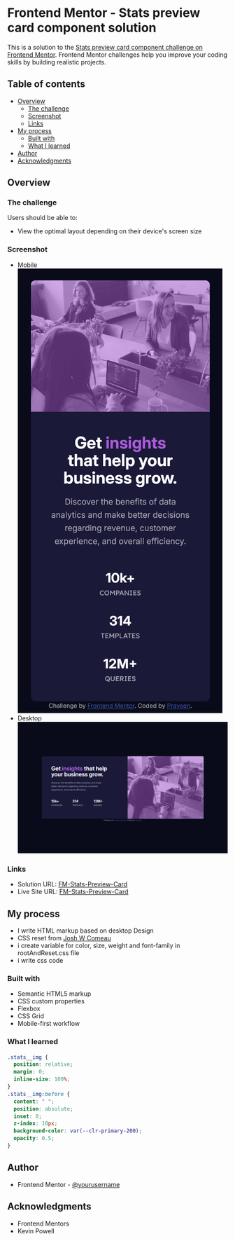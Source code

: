 # Frontend Mentor - Stats preview card component solution

This is a solution to the [Stats preview card component challenge on Frontend Mentor](https://www.frontendmentor.io/challenges/stats-preview-card-component-8JqbgoU62). Frontend Mentor challenges help you improve your coding skills by building realistic projects.

## Table of contents

- [Overview](#overview)
  - [The challenge](#the-challenge)
  - [Screenshot](#screenshot)
  - [Links](#links)
- [My process](#my-process)
  - [Built with](#built-with)
  - [What I learned](#what-i-learned)
- [Author](#author)
- [Acknowledgments](#acknowledgments)

## Overview

### The challenge

Users should be able to:

- View the optimal layout depending on their device's screen size

### Screenshot

- Mobile
  ![](./solvedScreenshot/Screenshot%202025-04-06%20at%2021-39-26%20Frontend%20Mentor%20Stats%20preview%20card%20component.png)
- Desktop
  ![](./solvedScreenshot/Screenshot%202025-04-06%20at%2021-39-50%20Frontend%20Mentor%20Stats%20preview%20card%20component.png)

### Links

- Solution URL: [FM-Stats-Preview-Card](https://github.com/Praveen-BE/FM-Stats-Preview-Card)
- Live Site URL: [FM-Stats-Preview-Card](https://praveen-be.github.io/FM-Stats-Preview-Card/)

## My process

- I write HTML markup based on desktop Design
- CSS reset from [Josh W Comeau](https://www.joshwcomeau.com/css/custom-css-reset/)
- i create variable for color, size, weight and font-family in rootAndReset.css file
- i write css code

### Built with

- Semantic HTML5 markup
- CSS custom properties
- Flexbox
- CSS Grid
- Mobile-first workflow

### What I learned

```css
.stats__img {
  position: relative;
  margin: 0;
  inline-size: 100%;
}
.stats__img:before {
  content: " ";
  position: absolute;
  inset: 0;
  z-index: 10px;
  background-color: var(--clr-primary-200);
  opacity: 0.5;
}
```

## Author

<!-- - Website - [Add your name here](https://www.your-site.com) -->

- Frontend Mentor - [@yourusername](https://www.frontendmentor.io/profile/Praveen-BE)
<!-- - Twitter - [@yourusername](https://www.twitter.com/yourusername) -->

## Acknowledgments

- Frontend Mentors
- Kevin Powell
